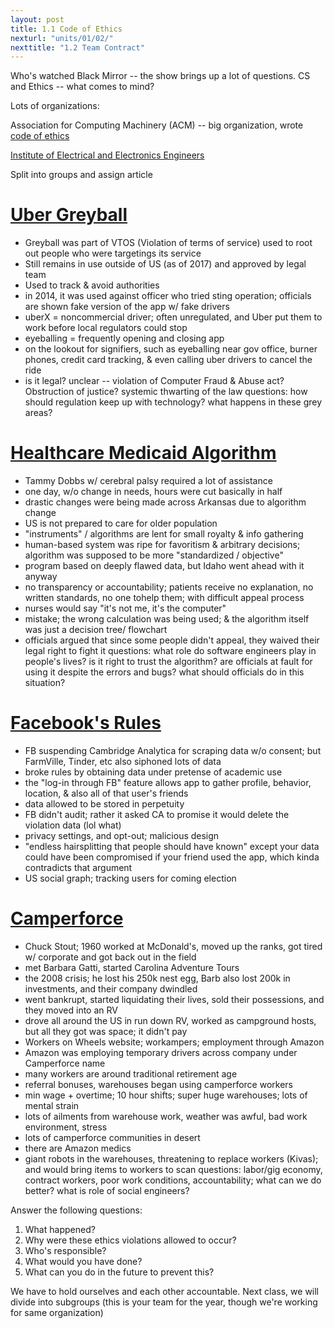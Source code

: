 ```yaml
---
layout: post
title: 1.1 Code of Ethics
nexturl: "units/01/02/"
nexttitle: "1.2 Team Contract"
---
```

Who's watched Black Mirror -- the show brings up a lot of questions.
CS and Ethics -- what comes to mind?

Lots of organizations:

Association for Computing Machinery (ACM) -- big organization, wrote [code of ethics](https://ethics.acm.org/code-of-ethics/software-engineering-code/)

[Institute of Electrical and Electronics Engineers](https://www.ieee.org/)

Split into groups and assign article

# [Uber Greyball](https://www.nytimes.com/2017/03/03/technology/uber-greyball-program-evade-authorities.html)
  - Greyball was part of VTOS (Violation of terms of service) used to root out people who were targetings its service
  - Still remains in use outside of US (as of 2017) and approved by legal team
  - Used to track & avoid authorities
  - in 2014, it was used against officer who tried sting operation; officials are shown fake version of the app w/ fake drivers
  - uberX = noncommercial driver; often unregulated, and Uber put them to work before local regulators could stop
  - eyeballing = frequently opening and closing app
  - on the lookout for signifiers, such as eyeballing near gov office, burner phones, credit card tracking, & even calling uber drivers to cancel the ride
  - is it legal? unclear -- violation of Computer Fraud & Abuse act? Obstruction of justice? systemic thwarting of the law
  questions: how should regulation keep up with technology? what happens in these grey areas?

# [Healthcare Medicaid Algorithm](https://www.theverge.com/2018/3/21/17144260/healthcare-medicaid-algorithm-arkansas-cerebral-palsy)
  - Tammy Dobbs w/ cerebral palsy required a lot of assistance
  - one day, w/o change in needs, hours were cut basically in half
  - drastic changes were being made across Arkansas due to algorithm change
  - US is not prepared to care for older population
  - "instruments" / algorithms are lent for small royalty & info gathering
  - human-based system was ripe for favoritism & arbitrary decisions; algorithm was supposed to be more "standardized / objective"
  - program based on deeply flawed data, but Idaho went ahead with it anyway
  - no transparency or accountability; patients receive no explanation, no written standards, no one tohelp them; with difficult appeal process
  - nurses would say "it's not me, it's the computer"
  - mistake; the wrong calculation was being used; & the algorithm itself was just a decision tree/ flowchart
  - officials argued that since some people didn't appeal, they waived their legal right to fight it
  questions: what role do software engineers play in people's lives? is it right to trust the algorithm? are officials at fault for using it despite the errors and bugs? what should officials do in this situation?

# [Facebook's Rules](https://www.washingtonpost.com/business/economy/facebooks-rules-for-accessing-user-data-lured-more-than-just-cambridge-analytica/2018/03/19/31f6979c-658e-43d6-a71f-afdd8bf1308b_story.html)
  - FB suspending Cambridge Analytica for scraping data w/o consent; but FarmVille, Tinder, etc also siphoned lots of data
  - broke rules by obtaining data under pretense of academic use
  - the "log-in through FB" feature allows app to gather profile, behavior, location, & also all of that user's friends
  - data allowed to be stored in perpetuity
  - FB didn't audit; rather it asked CA to promise it would delete the violation data (lol what)
  - privacy settings, and opt-out; malicious design
  - "endless hairsplitting that people should have known" except your data could have been compromised if your friend used the app, which kinda contradicts that argument
  - US social graph; tracking users for coming election

# [Camperforce](https://www.wired.com/story/meet-camperforce-amazons-nomadic-retiree-army/)
  - Chuck Stout; 1960 worked at McDonald's, moved up the ranks, got tired w/ corporate and got back out in the field
  - met Barbara Gatti, started Carolina Adventure Tours
  - the 2008 crisis; he lost his 250k nest egg, Barb also lost 200k in investments, and their company dwindled
  - went bankrupt, started liquidating their lives, sold their possessions, and they moved into an RV
  - drove all around the US in run down RV, worked as campground hosts, but all they got was space; it didn't pay
  - Workers on Wheels website; workampers; employment through Amazon
  - Amazon was employing temporary drivers across company under Camperforce name
  - many workers are around traditional retirement age
  - referral bonuses, warehouses began using camperforce workers
  - min wage + overtime; 10 hour shifts; super huge warehouses; lots of mental strain
  - lots of ailments from warehouse work, weather was awful, bad work environment, stress
  - lots of camperforce communities in desert
  - there are Amazon medics
  - giant robots in the warehouses, threatening to replace workers (Kivas); and would bring items to workers to scan
  questions: labor/gig economy, contract workers, poor work conditions, accountability; what can we do better? what is role of social engineers?

Answer the following questions:
1. What happened?
2. Why were these ethics violations allowed to occur?
3. Who's responsible?
4. What would you have done?
5. What can you do in the future to prevent this?

We have to hold ourselves and each other accountable.
Next class, we will divide into subgroups (this is your team for the year, though we're working for same organization)


